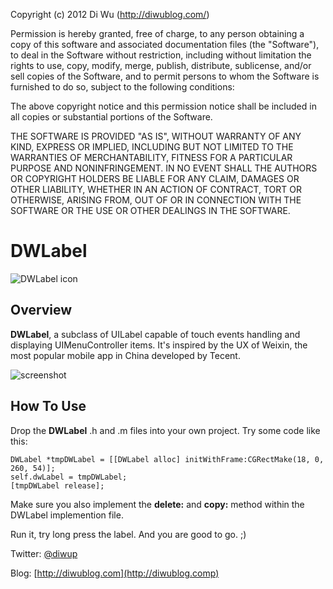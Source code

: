 Copyright (c) 2012 Di Wu (http://diwublog.com/)

Permission is hereby granted, free of charge, to any person obtaining a copy
of this software and associated documentation files (the "Software"), to deal
in the Software without restriction, including without limitation the rights
to use, copy, modify, merge, publish, distribute, sublicense, and/or sell
copies of the Software, and to permit persons to whom the Software is
furnished to do so, subject to the following conditions:

The above copyright notice and this permission notice shall be included in
all copies or substantial portions of the Software.

THE SOFTWARE IS PROVIDED "AS IS", WITHOUT WARRANTY OF ANY KIND, EXPRESS OR
IMPLIED, INCLUDING BUT NOT LIMITED TO THE WARRANTIES OF MERCHANTABILITY,
FITNESS FOR A PARTICULAR PURPOSE AND NONINFRINGEMENT. IN NO EVENT SHALL THE
AUTHORS OR COPYRIGHT HOLDERS BE LIABLE FOR ANY CLAIM, DAMAGES OR OTHER
LIABILITY, WHETHER IN AN ACTION OF CONTRACT, TORT OR OTHERWISE, ARISING FROM,
OUT OF OR IN CONNECTION WITH THE SOFTWARE OR THE USE OR OTHER DEALINGS IN
THE SOFTWARE.

# DWLabel

![DWLabel icon](http://diwublog.com/wp-content/uploads/2012/02/Icon@2x.png)

## Overview

**DWLabel**, a subclass of UILabel capable of touch events handling and displaying UIMenuController items. It's inspired by the UX of Weixin, the most popular mobile app in China developed by Tecent.

![screenshot](http://diwublog.com/wp-content/uploads/2012/02/Screen-Shot-2012-02-22-at-8.42.59-PM.png)

## How To Use

Drop the **DWLabel** .h and .m files into your own project. Try some code like this:

    DWLabel *tmpDWLabel = [[DWLabel alloc] initWithFrame:CGRectMake(18, 0, 260, 54)];
    self.dwLabel = tmpDWLabel;
    [tmpDWLabel release];

Make sure you also implement the **delete:** and **copy:** method within the DWLabel implemention file.

Run it, try long press the label. And you are good to go. ;)

Twitter: [@diwup](http://twitter.com/diwup)

Blog: [http://diwublog.com](http://diwublog.comp)
